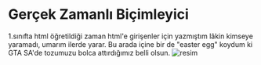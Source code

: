 # Gerçek Zamanlı Biçimleyici
1.sınıfta html öğretildiği zaman html'e girişenler için yazmıştım lâkin kimseye yaramadı, umarım ilerde yarar. Bu arada içine bir de "easter egg" koydum ki GTA SA'de tozumuzu bolca attırdığımız belli olsun.
![resim](https://user-images.githubusercontent.com/44534126/124383120-6ecbeb00-dcd3-11eb-8246-7a62a6c7e53d.png)
